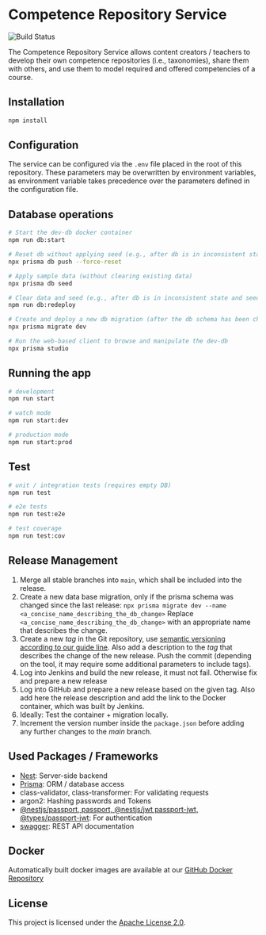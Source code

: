 # Competence Repository Service

![Build Status](https://jenkins-2.sse.uni-hildesheim.de/job/Teaching_nm-competence-repository-service/job/main/lastBuild/badge/icon "Build Status")

The Competence Repository Service allows content creators / teachers to develop their own competence repositories (i.e., taxonomies), share them with others, and use them to model required and offered competencies of a course.

## Installation

```bash
npm install
```

## Configuration

The service can be configured via the `.env` file placed in the root of this repository. These parameters may be overwritten by environment variables, as environment variable takes precedence over the parameters defined in the configuration file.

## Database operations

```bash
# Start the dev-db docker container
npm run db:start

# Reset db without applying seed (e.g., after db is in inconsistent state but seed not needed)
npx prisma db push --force-reset

# Apply sample data (without clearing existing data)
npx prisma db seed

# Clear data and seed (e.g., after db is in inconsistent state and seed data is expected for local tests)
npm run db:redeploy

# Create and deploy a new db migration (after the db schema has been changed), will also seed the db (applying sample data)
npx prisma migrate dev

# Run the web-based client to browse and manipulate the dev-db
npx prisma studio
```

## Running the app

```bash
# development
npm run start

# watch mode
npm run start:dev

# production mode
npm run start:prod
```

## Test

```bash
# unit / integration tests (requires empty DB)
npm run test

# e2e tests
npm run test:e2e

# test coverage
npm run test:cov
```

## Release Management

1. Merge all stable branches into `main`, which shall be included into the release.
2. Create a new data base migration, only if the prisma schema was changed since the last release:
   `npx prisma migrate dev --name <a_concise_name_describing_the_db_change>`
   Replace `<a_concise_name_describing_the_db_change>` with an appropriate name that describes the change.
3. Create a new _tag_ in the Git repository, use [semantic versioning according to our guide line](https://github.com/e-Learning-by-SSE/nm-skill-lib/blob/main/semver.md). Also add a description to the _tag_ that describes the change of the new release. Push the commit (depending on the tool, it may require some additional parameters to include tags).
4. Log into Jenkins and build the new release, it must not fail. Otherwise fix and prepare a new release
5. Log into GitHub and prepare a new release based on the given tag. Also add here the release description and add the link to the Docker container, which was built by Jenkins.
6. Ideally: Test the container + migration locally.
7. Increment the version number inside the `package.json` before adding any further changes to the _main_ branch.

## Used Packages / Frameworks

-   [Nest](https://github.com/nestjs/nest): Server-side backend
-   [Prisma](https://www.prisma.io): ORM / database access
-   class-validator, class-transformer: For validating requests
-   argon2: Hashing passwords and Tokens
-   [@nestjs/passport, passport, @nestjs/jwt passport-jwt, @types/passport-jwt](https://docs.nestjs.com/security/authentication): For authentication
-   [swagger](https://swagger.io/): REST API documentation

## Docker

Automatically built docker images are available at our [GitHub Docker Repository](https://github.com/orgs/e-learning-by-sse/packages/container/package/nm-competence-repository)

## License

This project is licensed under the [Apache License 2.0](https://www.apache.org/licenses/LICENSE-2.0.html).
